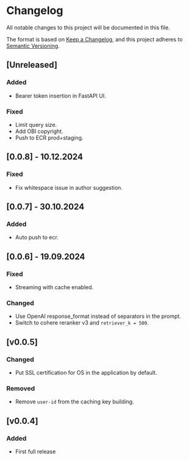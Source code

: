 # Changelog

All notable changes to this project will be documented in this file.

The format is based on [Keep a Changelog](https://keepachangelog.com/en/1.0.0/),
and this project adheres to [Semantic Versioning](https://semver.org/spec/v2.0.0.html).

## [Unreleased]

### Added
- Bearer token insertion in FastAPI UI.

### Fixed
- Limit query size.
- Add OBI copyright.
- Push to ECR prod+staging.

## [0.0.8] - 10.12.2024

### Fixed
- Fix whitespace issue in author suggestion.

## [0.0.7] - 30.10.2024

### Added
- Auto push to ecr.

## [0.0.6] - 19.09.2024

### Fixed
- Streaming with cache enabled.

### Changed
- Use OpenAI response_format instead of separators in the prompt.
- Switch to cohere reranker v3 and `retriever_k = 500`.

## [v0.0.5]

### Changed
- Put SSL certification for OS in the application by default.

### Removed
- Remove `user-id` from the caching key building.

## [v0.0.4]

### Added
- First full release
